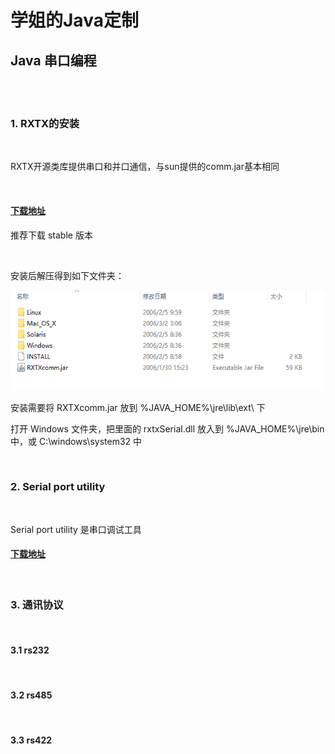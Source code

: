 # 学姐的Java定制

## Java 串口编程

<br/>

<br/>

### 1. RXTX的安装

<br/>

RXTX开源类库提供串口和并口通信，与sun提供的comm.jar基本相同

<br/>

#### [下载地址](http://rxtx.qbang.org/wiki/index.php/Download) 

推荐下载 stable 版本

<br/>

安装后解压得到如下文件夹：

<img height="160" src="https://github.com/AngleOldPig/ZangZang-s-Coding-Course/raw/master/Resources/images/JAVA-RXTX组件.png">

<br/>

安装需要将 RXTXcomm.jar 放到 %JAVA_HOME%\jre\lib\ext\ 下

打开 Windows 文件夹，把里面的 rxtxSerial.dll 放入到 %JAVA_HOME%\jre\bin 中，或 C:\windows\system32 中

<br/>


### 2. Serial port utility

<br/>

Serial port utility 是串口调试工具

#### [下载地址](http://www.alithon.com/downloads)

<br/>

### 3. 通讯协议

<br/>

#### 3.1 rs232

<br/>

#### 3.2 rs485

<br/>

#### 3.3 rs422

<br/>

<br/>